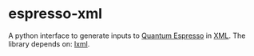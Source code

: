 # espresso-xml
A python interface to generate inputs to [Quantum Espresso](http://www.quantum-espresso.org/) in [XML](https://en.wikipedia.org/wiki/XML).
The library depends on: [lxml](http://lxml.de/).

